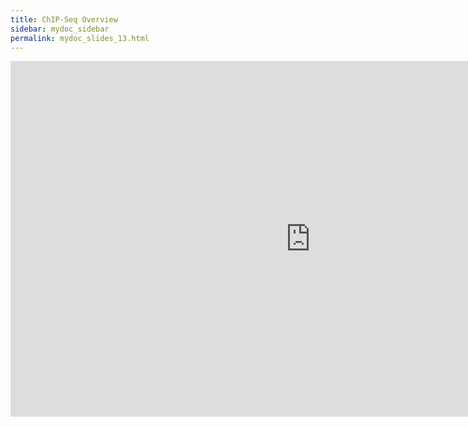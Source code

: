 ```yaml
---
title: ChIP-Seq Overview
sidebar: mydoc_sidebar
permalink: mydoc_slides_13.html 
---
```


<iframe src="https://docs.google.com/presentation/d/1MfUBd3_67_xAKPXKzX1zkab_HnsiWJbHI0S4xY9CeC4/embed?start=false&loop=false&delayms=60000" frameborder="0" width="960" height="569" allowfullscreen="true" mozallowfullscreen="true" webkitallowfullscreen="true"></iframe>
